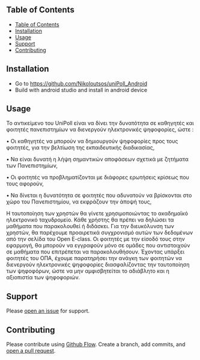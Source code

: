 ## Table of Contents

- [Table of Contents](#table-of-contents)
- [Installation](#installation)
- [Usage](#usage)
- [Support](#support)
- [Contributing](#contributing)

## Installation

- Go to https://github.com/Nikoloutsos/uniPoll_Android
- Build with android studio and install in android device

## Usage

Το αντικείμενο του UniPoll είναι να δίνει την δυνατότητα σε καθηγητές και φοιτητές πανεπιστημίων να
διενεργούν ηλεκτρονικές ψηφοφορίες, ώστε :

• Οι καθηγητές να μπορούν να δημιουργούν ψηφοφορίες προς τους φοιτητές, για την βελτίωση της
εκπαιδευτικής διαδικασίας,

• Να είναι δυνατή η λήψη σημαντικών αποφάσεων σχετικά με ζητήματα των Πανεπιστημίων,

• Οι φοιτητές να προβληματίζονται με διάφορες ερωτήσεις κρίσεως που τους αφορούν,

• Να δίνεται η δυνατότητα σε φοιτητές που αδυνατούν να βρίσκονται στο χώρο του Πανεπιστημίου,
να εκφράζουν την άποψή τους,

Η ταυτοποίηση των χρηστών θα γίνετε χρησιμοποιώντας το ακαδημαϊκό ηλεκτρονικό ταχυδρομείο. Κάθε
χρήστης θα πρέπει να δηλώσει τα μαθήματα που παρακολουθεί ή διδάσκει. Για την διευκόλυνση των χρηστών,
θα παρέχουμε προαιρετικά συγχρονισμό αυτών των δεδομένων από την σελίδα του Open E-class. Οι φοιτητές με
την είσοδό τους στην εφαρμογή, θα μπορούν να εγγραφούν μόνο σε ομάδες που αντιστοιχούν σε μαθήματα που
επιτρέπεται να παρακολουθήσουν.
Έχοντας υπάρξει φοιτητές του ΟΠΑ, έχουμε παρατηρήσει την ανάγκη των φοιτητών να διενεργούν ηλεκτρονικές
ψηφοφορίες διασφαλίζοντας την ταυτοποίηση των ψηφοφόρων, ώστε να μην αμφισβητείται το αδιάβλητο και η
αξιοπιστία των ψηφοφοριών.
 

## Support

Please [open an issue](https://github.com/fraction/readme-boilerplate/issues/new) for support.

## Contributing

Please contribute using [Github Flow](https://guides.github.com/introduction/flow/). Create a branch, add commits, and [open a pull request](https://github.com/fraction/readme-boilerplate/compare/).

